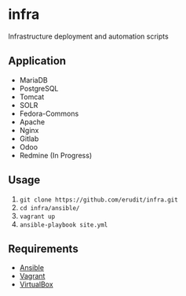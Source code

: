 # infra
Infrastructure deployment and automation scripts

## Application

- MariaDB
- PostgreSQL
- Tomcat
- SOLR
- Fedora-Commons
- Apache
- Nginx
- Gitlab
- Odoo
- Redmine (In Progress)

## Usage

1. `git clone https://github.com/erudit/infra.git`
2. `cd infra/ansible/`
3. `vagrant up`
4. `ansible-playbook site.yml`

## Requirements

* [Ansible](http://www.ansible.com/)
* [Vagrant](https://www.vagrantup.com/)
* [VirtualBox](https://www.virtualbox.org/)
